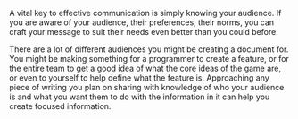 A vital key to effective communication is simply knowing your audience. If you are aware of your audience, their preferences, their norms, you can craft your message to suit their needs even better than you could before.

There are a lot of different audiences you might be creating a document for. You might be making something for a programmer to create a feature, or for the entire team to get a good idea of what the core ideas of the game are, or even to yourself to help define what the feature is. Approaching any piece of writing you plan on sharing with knowledge of who your audience is and what you want them to do with the information in it can help you create focused information.